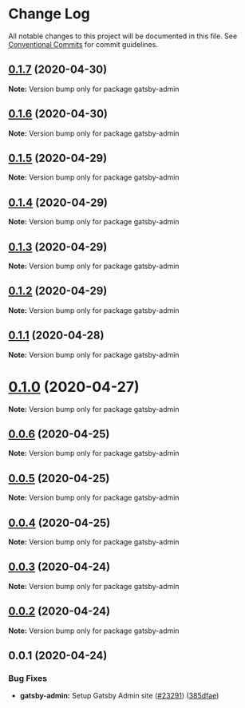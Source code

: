 # Change Log

All notable changes to this project will be documented in this file.
See [Conventional Commits](https://conventionalcommits.org) for commit guidelines.

## [0.1.7](https://github.com/gatsbyjs/gatsby/compare/gatsby-admin@0.1.6...gatsby-admin@0.1.7) (2020-04-30)

**Note:** Version bump only for package gatsby-admin

## [0.1.6](https://github.com/gatsbyjs/gatsby/compare/gatsby-admin@0.1.5...gatsby-admin@0.1.6) (2020-04-30)

**Note:** Version bump only for package gatsby-admin

## [0.1.5](https://github.com/gatsbyjs/gatsby/compare/gatsby-admin@0.1.4...gatsby-admin@0.1.5) (2020-04-29)

**Note:** Version bump only for package gatsby-admin

## [0.1.4](https://github.com/gatsbyjs/gatsby/compare/gatsby-admin@0.1.3...gatsby-admin@0.1.4) (2020-04-29)

**Note:** Version bump only for package gatsby-admin

## [0.1.3](https://github.com/gatsbyjs/gatsby/compare/gatsby-admin@0.1.2...gatsby-admin@0.1.3) (2020-04-29)

**Note:** Version bump only for package gatsby-admin

## [0.1.2](https://github.com/gatsbyjs/gatsby/compare/gatsby-admin@0.1.1...gatsby-admin@0.1.2) (2020-04-29)

**Note:** Version bump only for package gatsby-admin

## [0.1.1](https://github.com/gatsbyjs/gatsby/compare/gatsby-admin@0.1.0...gatsby-admin@0.1.1) (2020-04-28)

**Note:** Version bump only for package gatsby-admin

# [0.1.0](https://github.com/gatsbyjs/gatsby/compare/gatsby-admin@0.0.6...gatsby-admin@0.1.0) (2020-04-27)

**Note:** Version bump only for package gatsby-admin

## [0.0.6](https://github.com/gatsbyjs/gatsby/compare/gatsby-admin@0.0.5...gatsby-admin@0.0.6) (2020-04-25)

**Note:** Version bump only for package gatsby-admin

## [0.0.5](https://github.com/gatsbyjs/gatsby/compare/gatsby-admin@0.0.4...gatsby-admin@0.0.5) (2020-04-25)

**Note:** Version bump only for package gatsby-admin

## [0.0.4](https://github.com/gatsbyjs/gatsby/compare/gatsby-admin@0.0.3...gatsby-admin@0.0.4) (2020-04-25)

**Note:** Version bump only for package gatsby-admin

## [0.0.3](https://github.com/gatsbyjs/gatsby/compare/gatsby-admin@0.0.2...gatsby-admin@0.0.3) (2020-04-24)

**Note:** Version bump only for package gatsby-admin

## [0.0.2](https://github.com/gatsbyjs/gatsby/compare/gatsby-admin@0.0.1...gatsby-admin@0.0.2) (2020-04-24)

**Note:** Version bump only for package gatsby-admin

## 0.0.1 (2020-04-24)

### Bug Fixes

- **gatsby-admin:** Setup Gatsby Admin site ([#23291](https://github.com/gatsbyjs/gatsby/issues/23291)) ([385dfae](https://github.com/gatsbyjs/gatsby/commit/385dfae))
